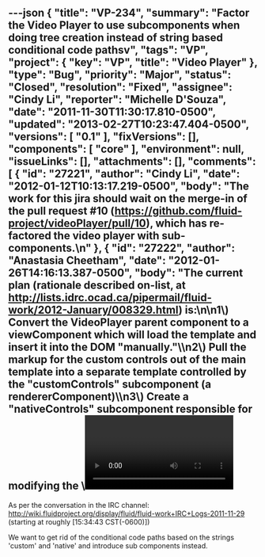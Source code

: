 ---json
{
  "title": "VP-234",
  "summary": "Factor the Video Player to use subcomponents when doing tree creation instead of string based conditional code pathsv",
  "tags": "VP",
  "project": {
    "key": "VP",
    "title": "Video Player"
  },
  "type": "Bug",
  "priority": "Major",
  "status": "Closed",
  "resolution": "Fixed",
  "assignee": "Cindy Li",
  "reporter": "Michelle D'Souza",
  "date": "2011-11-30T11:30:17.810-0500",
  "updated": "2013-02-27T10:23:47.404-0500",
  "versions": [
    "0.1"
  ],
  "fixVersions": [],
  "components": [
    "core"
  ],
  "environment": null,
  "issueLinks": [],
  "attachments": [],
  "comments": [
    {
      "id": "27221",
      "author": "Cindy Li",
      "date": "2012-01-12T10:13:17.219-0500",
      "body": "The work for this jira should wait on the merge-in of the pull request #10 (<https://github.com/fluid-project/videoPlayer/pull/10>), which has re-factored the video player with sub-components.\n"
    },
    {
      "id": "27222",
      "author": "Anastasia Cheetham",
      "date": "2012-01-26T14:16:13.387-0500",
      "body": "The current plan (rationale described on-list, at <http://lists.idrc.ocad.ca/pipermail/fluid-work/2012-January/008329.html>) is:\n\n1\\) Convert the VideoPlayer parent component to a viewComponent which will load the template and insert it into the DOM \"manually.\"\\\n2\\) Pull the markup for the custom controls out of the main template into a separate template controlled by the \"customControls\" subcomponent (a rendererComponent)\\\n3\\) Create a \"nativeControls\" subcomponent responsible for modifying the \\<video> element to add the \"controls\" attribute necessary for native controls.\n\nI've started playing with this a bit, but didn't get far at all. Stopping to respond to comments on 4546's pull request.\n"
    },
    {
      "id": "27223",
      "author": "Anastasia Cheetham",
      "date": "2012-01-26T16:00:36.880-0500",
      "body": "We've had a discussion about this in the IRC channel (<http://wiki.fluidproject.org/display/fluid/fluid-work+IRC+Logs-2012-01-26>), basically confirming this plan, and further clarifying the role of the parent videoPlayer component as an aggregator of three subcomponents:\n\n1\\) a 'player strategy'. The default for this will be the current html5 strategy, better factored into its own separate component. This will be swappable with other strategies when playing other video types or using non-html5 browsers.\\\n2\\) the controls\\\n3\\) the captions\n\nThe subcomponents will have their own templates and be responsible for managing them appropriately.\n"
    },
    {
      "id": "27224",
      "author": "Anastasia Cheetham",
      "date": "2012-02-02T11:50:51.216-0500",
      "body": "My start on this is in a branch in my github: <https://github.com/acheetham/videoPlayer/tree/FLUID-4567-subcomponents-for-trees>\n\nI moved responsibility for the controls template out of the main template and into the controllers subcomponent. So now, the controllers subcomponent loads its own template.\n\nNote that this branch is based off of my FLUID-4546-controllers-refactoring, updated to the latest version as of this morning.\n"
    },
    {
      "id": "27225",
      "author": "Cindy Li",
      "date": "2012-02-17T09:43:05.550-0500",
      "body": "I've started the creation of \"nativeControls\" component @ <https://github.com/cindyli/videoPlayer/tree/FLUID-4567>. The more work is needed in this branch to resolve the issue that the controllers container gets displayed even in non-html5 browsers.\n\nMoreover, the investigation shows that loading the controls template in controllers component could result in the js error being thrown due to the async ajax calls for template loading. A proper way might be implementing a templateLoader sub-component that loads in all the templates at the start of the videoPlayer. This way would also improve the user experience to easy config the template locations.\n"
    },
    {
      "id": "27226",
      "author": "Justin Obara",
      "date": "2013-02-27T10:23:47.375-0500",
      "body": "Removed the direct support of native controls. Rather if an integrator would like them, they would need to remove the rendered controls (e.g. replace with fluid.emptySubcomponent) and add the \"controls\" property to the template.\n"
    }
  ]
}
---
As per the conversation in the IRC channel: <http://wiki.fluidproject.org/display/fluid/fluid-work+IRC+Logs-2011-11-29> (starting at roughly \[15:34:43 CST(-0600)])

We want to get rid of the conditional code paths based on the strings 'custom' and 'native' and introduce sub components instead.&#x20;

        